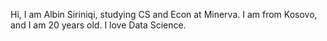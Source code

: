 Hi, I am Albin Siriniqi, studying CS and Econ at Minerva. I am from Kosovo, and I am 20 years old. I love Data Science.
